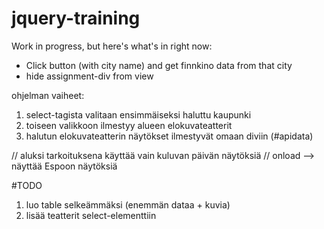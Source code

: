 # jquery-training

Work in progress, but here's what's in right now:
- Click button (with city name) and get finnkino data from that city
- hide assignment-div from view

ohjelman vaiheet:
1. select-tagista valitaan ensimmäiseksi haluttu kaupunki
2. toiseen valikkoon ilmestyy alueen elokuvateatterit
3. halutun elokuvateatterin näytökset ilmestyvät omaan diviin (#apidata)

// aluksi tarkoituksena käyttää vain kuluvan päivän näytöksiä
// onload --> näyttää Espoon näytöksiä

#TODO
1. luo table selkeämmäksi (enemmän dataa + kuvia)
2. lisää teatterit select-elementtiin
